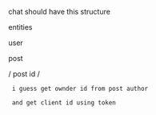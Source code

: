 chat should have this structure

entities

user

post

/ post id /

     i guess get ownder id from post author

     and get client id using token
